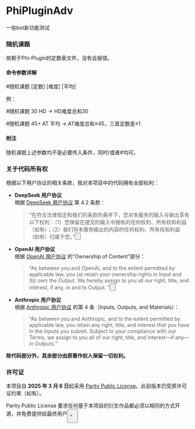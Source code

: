 # PhiPluginAdv
一些bot新功能测试

### 随机课题

依赖于Phi-Plugin的定数表文件，没有会报错。

#### 命令参数详解

#随机课题 [定数] [难度] [平均]

例：

#随机课题 30 HD → HD难度总和30

#随机课题 45+ AT 平均 → AT难度总和≥45，三首定数差≤1

#### 附注

随机课题上述参数均不是必要传入条件，同时/或者#均可。

### 关于代码所有权

根据以下用户协议的相关条款，我对本项目中的代码拥有全部权利：

- **DeepSeek 用户协议**  
  根据 [DeepSeek 用户协议](https://cdn.deepseek.com/policies/zh-CN/deepseek-terms-of-use.html) 第 4.2 条款：
  > “在符合法律规定和我们的条款的条件下，您对本服务的输入与输出享有以下权利：（1）您保留在提交的输入中拥有的任何权利、所有权和利益（如有）；（2）我们将本服务输出的内容的任何权利、所有权和利益（如有）归属于您。”<button class="citation-flag" data-index="5">

- **OpenAI 用户协议**  
  根据 [OpenAI 用户协议](https://openai.com/policies/row-terms-of-use/) 的“Ownership of Content”部分：
  > “As between you and OpenAI, and to the extent permitted by applicable law, you (a) retain your ownership rights in Input and (b) own the Output. We hereby assign to you all our right, title, and interest, if any, in and to Output. ”<button class="citation-flag" data-index="9">

- **Anthropic 用户协议**  
  根据 [Anthropic 用户协议](https://www.anthropic.com/legal/consumer-terms) 的第 4 条（Inputs, Outputs, and Materials）：
  > “As between you and Anthropic, and to the extent permitted by applicable law, you retain any right, title, and interest that you have in the Inputs you submit. Subject to your compliance with our Terms, we assign to you all of our right, title, and interest—if any—in Outputs.”

**除代码部分外，其余部分由原著作权人保留一切权利。**

### 许可证

本项目自 **2025 年 3 月 6 日**起采用 [Parity Public License](https://paritylicense.com/)。此前版本仍受原许可证约束（如有）。

Parity Public License 要求任何基于本项目的衍生作品都必须以相同的方式开源，并免费提供给最终用户<button class="citation-flag" data-index="4">。
